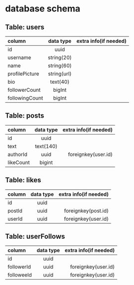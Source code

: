 # database schema

## Table: users

| column      | data type   | extra info(if needed)|
| :---        |    :----:   |          ---:        |
| id          | uuid        |                      |
| username    | string(20)  |                      |
| name        | string(60)  |                      |
| profilePicture | string(url)|                    |
| bio | text(40)|                                  |
| followerCount | bigInt |
| followingCount | bigInt |

## Table: posts

| column      | data type | extra info(if needed)|
| :---        |    :----:   |          ---: |
| id          | uuid        |               |
| text        | text(140)   |               |
| authorId   | uuid        | foreignkey(user.id)|
| likeCount   | bigint      ||

## Table: likes

| column      | data type | extra info(if needed)|
| :---        |    :----:   |          ---: |
| id      | uuid       |    |
| postId   | uuid        | foreignkey(post.id)     |
| userId | uuid | foreignkey(user.id)|

## Table: userFollows

| column      | data type | extra info(if needed)|
| :---        |    :----:   |          ---: |
| id      | uuid       |   |
| followerId   | uuid        | foreignkey(user.id)      |
| followeeId | uuid | foreignkey(user.id)|
